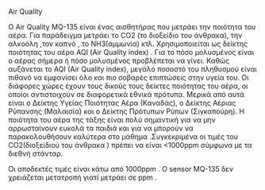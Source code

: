 Air  Quality

Ο Air Quality MQ-135 είναι ένας αισθητήρας που μετράει την ποιότητα του αέρα. Για παράδειγμα μετράει το CO2 (το διοξείδιο του άνθρακα), την αλκοόλη ,τον καπνό , το NH3(αμμωνία) κτλ. Χρησιμοποιείται ως δείκτης ποιότητας του αέρα AQI (Air Quality index) . Για το πόσο μολυσμένος είναι ο αέρας σήμερα ή πόσο μολυσμένος προβλέπεται να γίνει.  Καθώς αυξάνεται το AQI (Air Quality index),  μεγάλο ποσοστό του πληθυσμού είναι πιθανό να εμφανίσει όλο και πιο σοβαρές  επιπτώσεις στην υγεία του. Οι διάφορες χώρες έχουν τους δικούς τους δείκτες ποιότητας του αέρα, οι οποίοι αντιστοιχούν σε διαφορετικά εθνικά πρότυπα. Μερικά από αυτά είναι ο Δείκτης Υγείας Ποιότητας Αέρα (Καναδάς), ο Δείκτης Αέριας Ρύπανσης (Μαλαισία) και ο Δείκτης Πρότυπων Ρύπων (Σιγκαπούρη). Η ποιότητα του αέρα της τάξης είναι πολύ σημαντική για να μην αρρωσταίνουν ευκολά τα παιδιά και για να μπορούν να παρακολουθήσουν καλύτερα στο μάθημα .Συγκεκριμένα οι τιμές του CO2(διοξείδιού του άνθρακα ) πρέπει να είναι <1000ppm σύμφωνα με τα διεθνή στάνταρ.


Οι αποδεκτές τιμές είναι κάτω από 1000ppm . Ο sensor MQ-135 δεν χρειάζεται μετατροπή γιατί μετράει σε ppm .


